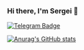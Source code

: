 ### Hi there, I'm Sergei 👋

[![Telegram Badge](https://img.shields.io/badge/-Telegram-0088cc?style=flat-square&logo=Telegram&logoColor=white)](https://t.me/Sergey9359)

[![Anurag's GitHub stats](https://github-readme-stats.vercel.app/api?username=ssk93-dev&show_icons=true&theme=dark)](https://github.com/anuraghazra/github-readme-stats)

<!--
**ssk93-dev/ssk93-dev** is a ✨ _special_ ✨ repository because its `README.md` (this file) appears on your GitHub profile.

Here are some ideas to get you started:

- 🔭 I’m currently working on ...
- 🌱 I’m currently learning ...
- 👯 I’m looking to collaborate on ...
- 🤔 I’m looking for help with ...
- 💬 Ask me about ...
- 📫 How to reach me: ...
- 😄 Pronouns: ...
- ⚡ Fun fact: ...
-->
